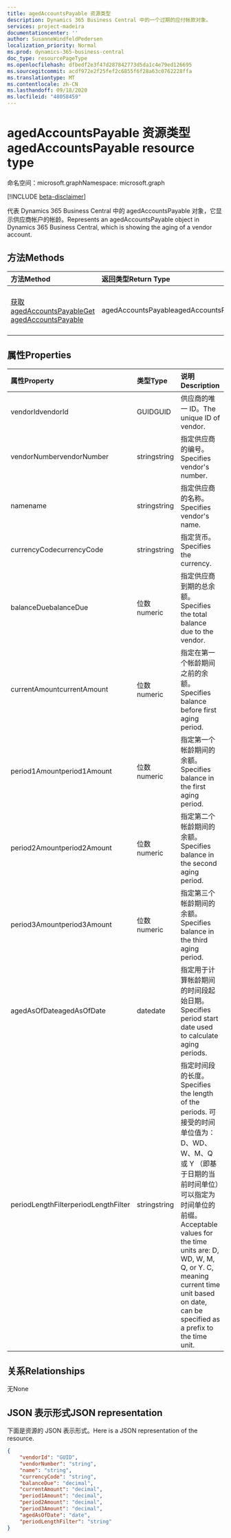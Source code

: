 ```yaml
---
title: agedAccountsPayable 资源类型
description: Dynamics 365 Business Central 中的一个过期的应付帐款对象。
services: project-madeira
documentationcenter: ''
author: SusanneWindfeldPedersen
localization_priority: Normal
ms.prod: dynamics-365-business-central
doc_type: resourcePageType
ms.openlocfilehash: dfbedf2e3f47d287842773d5da1c4e79ed126695
ms.sourcegitcommit: acdf972e2f25fef2c6855f6f28a63c0762228ffa
ms.translationtype: MT
ms.contentlocale: zh-CN
ms.lasthandoff: 09/18/2020
ms.locfileid: "48058459"
---
```

# <a name="agedaccountspayable-resource-type"></a><span data-ttu-id="f5412-103">agedAccountsPayable 资源类型</span><span class="sxs-lookup"><span data-stu-id="f5412-103">agedAccountsPayable resource type</span></span>

<span data-ttu-id="f5412-104">命名空间：microsoft.graph</span><span class="sxs-lookup"><span data-stu-id="f5412-104">Namespace: microsoft.graph</span></span>

[!INCLUDE [beta-disclaimer](../../includes/beta-disclaimer.md)]

<span data-ttu-id="f5412-105">代表 Dynamics 365 Business Central 中的 agedAccountsPayable 对象，它显示供应商帐户的帐龄。</span><span class="sxs-lookup"><span data-stu-id="f5412-105">Represents an agedAccountsPayable object in Dynamics 365 Business Central, which is showing the aging of a vendor account.</span></span>

## <a name="methods"></a><span data-ttu-id="f5412-106">方法</span><span class="sxs-lookup"><span data-stu-id="f5412-106">Methods</span></span>

| <span data-ttu-id="f5412-107">方法</span><span class="sxs-lookup"><span data-stu-id="f5412-107">Method</span></span>         | <span data-ttu-id="f5412-108">返回类型</span><span class="sxs-lookup"><span data-stu-id="f5412-108">Return Type</span></span>  |<span data-ttu-id="f5412-109">说明</span><span class="sxs-lookup"><span data-stu-id="f5412-109">Description</span></span>|
|:---------------|:-------------|:----------|
|[<span data-ttu-id="f5412-110">获取 agedAccountsPayable</span><span class="sxs-lookup"><span data-stu-id="f5412-110">Get agedAccountsPayable</span></span>](../api/dynamics-agedaccountspayable-get.md)|<span data-ttu-id="f5412-111">agedAccountsPayable</span><span class="sxs-lookup"><span data-stu-id="f5412-111">agedAccountsPayable</span></span>|<span data-ttu-id="f5412-112">获取 agedAccountsPayable 对象</span><span class="sxs-lookup"><span data-stu-id="f5412-112">Get agedAccountsPayable object</span></span>|

## <a name="properties"></a><span data-ttu-id="f5412-113">属性</span><span class="sxs-lookup"><span data-stu-id="f5412-113">Properties</span></span>
| <span data-ttu-id="f5412-114">属性</span><span class="sxs-lookup"><span data-stu-id="f5412-114">Property</span></span>      | <span data-ttu-id="f5412-115">类型</span><span class="sxs-lookup"><span data-stu-id="f5412-115">Type</span></span>     |<span data-ttu-id="f5412-116">说明</span><span class="sxs-lookup"><span data-stu-id="f5412-116">Description</span></span>                                 |
|:--------------|:---------|:-------------------------------------------|
|<span data-ttu-id="f5412-117">vendorId</span><span class="sxs-lookup"><span data-stu-id="f5412-117">vendorId</span></span>       |<span data-ttu-id="f5412-118">GUID</span><span class="sxs-lookup"><span data-stu-id="f5412-118">GUID</span></span>      |<span data-ttu-id="f5412-119">供应商的唯一 ID。</span><span class="sxs-lookup"><span data-stu-id="f5412-119">The unique ID of vendor.</span></span>                    |
|<span data-ttu-id="f5412-120">vendorNumber</span><span class="sxs-lookup"><span data-stu-id="f5412-120">vendorNumber</span></span>   |<span data-ttu-id="f5412-121">string</span><span class="sxs-lookup"><span data-stu-id="f5412-121">string</span></span>    |<span data-ttu-id="f5412-122">指定供应商的编号。</span><span class="sxs-lookup"><span data-stu-id="f5412-122">Specifies vendor's number.</span></span>                  |
|<span data-ttu-id="f5412-123">name</span><span class="sxs-lookup"><span data-stu-id="f5412-123">name</span></span>           |<span data-ttu-id="f5412-124">string</span><span class="sxs-lookup"><span data-stu-id="f5412-124">string</span></span>    |<span data-ttu-id="f5412-125">指定供应商的名称。</span><span class="sxs-lookup"><span data-stu-id="f5412-125">Specifies vendor's name.</span></span>                    |
|<span data-ttu-id="f5412-126">currencyCode</span><span class="sxs-lookup"><span data-stu-id="f5412-126">currencyCode</span></span>   |<span data-ttu-id="f5412-127">string</span><span class="sxs-lookup"><span data-stu-id="f5412-127">string</span></span>    |<span data-ttu-id="f5412-128">指定货币。</span><span class="sxs-lookup"><span data-stu-id="f5412-128">Specifies the currency.</span></span>                     |
|<span data-ttu-id="f5412-129">balanceDue</span><span class="sxs-lookup"><span data-stu-id="f5412-129">balanceDue</span></span>     |<span data-ttu-id="f5412-130">位数</span><span class="sxs-lookup"><span data-stu-id="f5412-130">numeric</span></span>   |<span data-ttu-id="f5412-131">指定供应商到期的总余额。</span><span class="sxs-lookup"><span data-stu-id="f5412-131">Specifies the total balance due to the vendor.</span></span>|
|<span data-ttu-id="f5412-132">currentAmount</span><span class="sxs-lookup"><span data-stu-id="f5412-132">currentAmount</span></span>  |<span data-ttu-id="f5412-133">位数</span><span class="sxs-lookup"><span data-stu-id="f5412-133">numeric</span></span>   |<span data-ttu-id="f5412-134">指定在第一个帐龄期间之前的余额。</span><span class="sxs-lookup"><span data-stu-id="f5412-134">Specifies balance before first aging period.</span></span>|
|<span data-ttu-id="f5412-135">period1Amount</span><span class="sxs-lookup"><span data-stu-id="f5412-135">period1Amount</span></span>  |<span data-ttu-id="f5412-136">位数</span><span class="sxs-lookup"><span data-stu-id="f5412-136">numeric</span></span>   |<span data-ttu-id="f5412-137">指定第一个帐龄期间的余额。</span><span class="sxs-lookup"><span data-stu-id="f5412-137">Specifies balance in the first aging period.</span></span>|
|<span data-ttu-id="f5412-138">period2Amount</span><span class="sxs-lookup"><span data-stu-id="f5412-138">period2Amount</span></span>  |<span data-ttu-id="f5412-139">位数</span><span class="sxs-lookup"><span data-stu-id="f5412-139">numeric</span></span>   |<span data-ttu-id="f5412-140">指定第二个帐龄期间的余额。</span><span class="sxs-lookup"><span data-stu-id="f5412-140">Specifies balance in the second aging period.</span></span>|
|<span data-ttu-id="f5412-141">period3Amount</span><span class="sxs-lookup"><span data-stu-id="f5412-141">period3Amount</span></span>  |<span data-ttu-id="f5412-142">位数</span><span class="sxs-lookup"><span data-stu-id="f5412-142">numeric</span></span>   |<span data-ttu-id="f5412-143">指定第三个帐龄期间的余额。</span><span class="sxs-lookup"><span data-stu-id="f5412-143">Specifies balance in the third aging period.</span></span>|
|<span data-ttu-id="f5412-144">agedAsOfDate</span><span class="sxs-lookup"><span data-stu-id="f5412-144">agedAsOfDate</span></span>   |<span data-ttu-id="f5412-145">date</span><span class="sxs-lookup"><span data-stu-id="f5412-145">date</span></span>|<span data-ttu-id="f5412-146">指定用于计算帐龄期间的时间段起始日期。</span><span class="sxs-lookup"><span data-stu-id="f5412-146">Specifies period start date used to calculate aging periods.</span></span>|
|<span data-ttu-id="f5412-147">periodLengthFilter</span><span class="sxs-lookup"><span data-stu-id="f5412-147">periodLengthFilter</span></span>|<span data-ttu-id="f5412-148">string</span><span class="sxs-lookup"><span data-stu-id="f5412-148">string</span></span> |<span data-ttu-id="f5412-149">指定时间段的长度。</span><span class="sxs-lookup"><span data-stu-id="f5412-149">Specifies the length of the periods.</span></span> <span data-ttu-id="f5412-150">可接受的时间单位值为： D、WD、W、M、Q 或 Y （即基于日期的当前时间单位）可以指定为时间单位的前缀。</span><span class="sxs-lookup"><span data-stu-id="f5412-150">Acceptable values for the time units are: D, WD, W, M, Q, or Y. C, meaning current time unit based on date, can be specified as a prefix to the time unit.</span></span>|


## <a name="relationships"></a><span data-ttu-id="f5412-151">关系</span><span class="sxs-lookup"><span data-stu-id="f5412-151">Relationships</span></span>
<span data-ttu-id="f5412-152">无</span><span class="sxs-lookup"><span data-stu-id="f5412-152">None</span></span>

## <a name="json-representation"></a><span data-ttu-id="f5412-153">JSON 表示形式</span><span class="sxs-lookup"><span data-stu-id="f5412-153">JSON representation</span></span>

<span data-ttu-id="f5412-154">下面是资源的 JSON 表示形式。</span><span class="sxs-lookup"><span data-stu-id="f5412-154">Here is a JSON representation of the resource.</span></span>


```json
{
    "vendorId": "GUID",
    "vendorNumber": "string",
    "name": "string",
    "currencyCode": "string",
    "balanceDue": "decimal",
    "currentAmount": "decimal",
    "period1Amount": "decimal",
    "period2Amount": "decimal",
    "period3Amount": "decimal",
    "agedAsOfDate": "date",
    "periodLengthFilter": "string"
}

```


